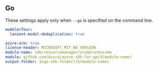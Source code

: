 ## Go

These settings apply only when `--go` is specified on the command line.

``` yaml $(go)
modelerfour:
  lenient-model-deduplication: true
```

```yaml $(go) && $(track2)
azure-arm: true
license-header: MICROSOFT_MIT_NO_VERSION
module-name: sdk/resourcemanager/scvmm/armscvmm
module: github.com/Azure/azure-sdk-for-go/$(module-name)
output-folder: $(go-sdk-folder)/$(module-name)
```